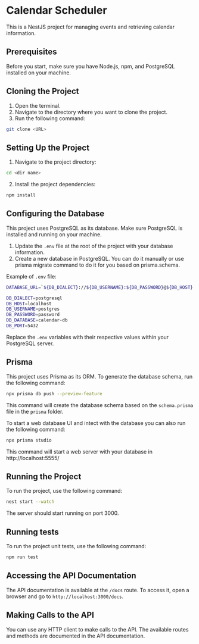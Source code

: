 # Calendar Scheduler

This is a NestJS project for managing events and retrieving calendar information.

## Prerequisites

Before you start, make sure you have Node.js, npm, and PostgreSQL installed on your machine.

## Cloning the Project

1. Open the terminal.
2. Navigate to the directory where you want to clone the project.
3. Run the following command:

```bash
git clone <URL>
```

## Setting Up the Project

1. Navigate to the project directory:


```bash
cd <dir name>
```


2. Install the project dependencies:


```bash
npm install
```
## Configuring the Database

This project uses PostgreSQL as its database. Make sure PostgreSQL is installed and running on your machine.

1. Update the `.env` file at the root of the project with your database information.
2. Create a new database in PostgreSQL. You can do it manually or use prisma migrate command to do it for you based on prisma.schema.


Example of `.env` file:

```bash
DATABASE_URL=`${DB_DIALECT}://${DB_USERNAME}:${DB_PASSWORD}@${DB_HOST}:${DB_PORT}/${DB_DATABASE}`

DB_DIALECT=postgresql
DB_HOST=localhost
DB_USERNAME=postgres
DB_PASSWORD=password
DB_DATABASE=calendar-db
DB_PORT=5432
```

Replace the `.env` variables with their respective values within your PostgreSQL server.

## Prisma

This project uses Prisma as its ORM. To generate the database schema, run the following command:

```bash
npx prisma db push --preview-feature
```

This command will create the database schema based on the `schema.prisma` file in the `prisma` folder.

To start a web database UI and intect with the database you can also run the following command:

```bash
npx prisma studio
```
This command will start a web server with your database in http://localhost:5555/


## Running the Project

To run the project, use the following command:

```bash
nest start --watch
```


The server should start running on port 3000.

## Running tests

To run the project unit tests, use the following command:

```bash
npm run test
```

## Accessing the API Documentation

The API documentation is available at the `/docs` route. To access it, open a browser and go to `http://localhost:3000/docs`.

## Making Calls to the API

You can use any HTTP client to make calls to the API. The available routes and methods are documented in the API documentation.